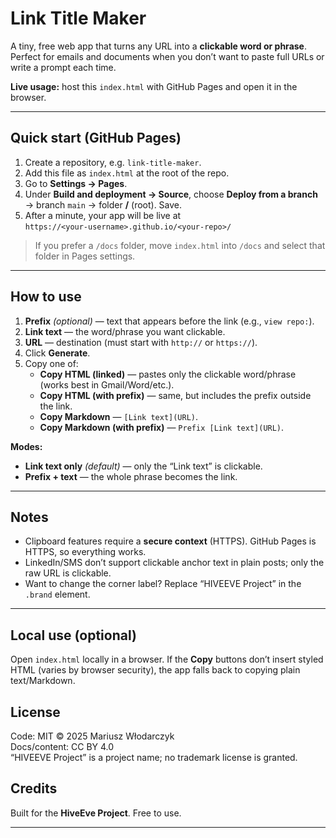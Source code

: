 # Link Title Maker

A tiny, free web app that turns any URL into a **clickable word or phrase**. Perfect for emails and documents when you don’t want to paste full URLs or write a prompt each time.

**Live usage:** host this `index.html` with GitHub Pages and open it in the browser.

---

## Quick start (GitHub Pages)

1. Create a repository, e.g. `link-title-maker`.
2. Add this file as `index.html` at the root of the repo.
3. Go to **Settings → Pages**.
4. Under **Build and deployment → Source**, choose **Deploy from a branch** → branch `main` → folder **/** (root). Save.
5. After a minute, your app will be live at  
   `https://<your-username>.github.io/<your-repo>/`

> If you prefer a `/docs` folder, move `index.html` into `/docs` and select that folder in Pages settings.

---

## How to use

1. **Prefix** *(optional)* — text that appears before the link (e.g., `view repo:`).
2. **Link text** — the word/phrase you want clickable.
3. **URL** — destination (must start with `http://` or `https://`).
4. Click **Generate**.
5. Copy one of:
   - **Copy HTML (linked)** — pastes only the clickable word/phrase (works best in Gmail/Word/etc.).
   - **Copy HTML (with prefix)** — same, but includes the prefix outside the link.
   - **Copy Markdown** — `[Link text](URL)`.
   - **Copy Markdown (with prefix)** — `Prefix [Link text](URL)`.

**Modes:**
- **Link text only** *(default)* — only the “Link text” is clickable.
- **Prefix + text** — the whole phrase becomes the link.

---

## Notes

- Clipboard features require a **secure context** (HTTPS). GitHub Pages is HTTPS, so everything works.
- LinkedIn/SMS don’t support clickable anchor text in plain posts; only the raw URL is clickable.
- Want to change the corner label? Replace “HIVEEVE Project” in the `.brand` element.

---

## Local use (optional)

Open `index.html` locally in a browser. If the **Copy** buttons don’t insert styled HTML (varies by browser security), the app falls back to copying plain text/Markdown.

## License
Code: MIT © 2025 Mariusz Włodarczyk  
Docs/content: CC BY 4.0  
“HIVEEVE Project” is a project name; no trademark license is granted.

## Credits

Built for the **HiveEve Project**. Free to use.

---
